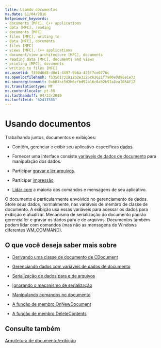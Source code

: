 ```yaml
---
title: Usando documentos
ms.date: 11/04/2016
helpviewer_keywords:
- documents [MFC], C++ applications
- data [MFC], reading
- documents [MFC]
- files [MFC], writing to
- data [MFC], documents
- files [MFC]
- views [MFC], C++ applications
- document/view architecture [MFC], documents
- reading data [MFC], documents and views
- printing [MFC], documents
- writing to files [MFC]
ms.assetid: f390d6d8-d0e1-4497-9b6a-435f7ce0776c
ms.openlocfilehash: fb35d1731912b2e322bc61621f7900e0d98e1e72
ms.sourcegitcommit: 0ab61bc3d2b6cfbd52a16c6ab2b97a8ea1864f12
ms.translationtype: MT
ms.contentlocale: pt-BR
ms.lasthandoff: 04/23/2019
ms.locfileid: "62411585"
---
```

# <a name="using-documents"></a>Usando documentos

Trabalhando juntos, documentos e exibições:

- Contêm, gerenciar e exibir seu aplicativo-específicas [dados](../mfc/managing-data-with-document-data-variables.md).

- Fornecer uma interface consiste [variáveis de dados de documento](../mfc/managing-data-with-document-data-variables.md) para manipulação dos dados.

- Participar [gravar e ler arquivos](../mfc/serializing-data-to-and-from-files.md).

- Participar [impressão](../mfc/role-of-the-view-in-printing.md).

- [Lidar com](../mfc/handling-commands-in-the-document.md) a maioria dos comandos e mensagens de seu aplicativo.

O documento é particularmente envolvido no gerenciamento de dados. Store seus dados, normalmente, nas variáveis de membro de classe de documento. A exibição usa essas variáveis para acessar os dados para exibição e atualizar. Mecanismo de serialização do documento padrão gerencia ler e gravar os dados para e de arquivos. Documentos também podem lidar com comandos (mas não as mensagens de Windows diferentes WM_COMMAND).

## <a name="what-do-you-want-to-know-more-about"></a>O que você deseja saber mais sobre

- [Derivando uma classe de documento de CDocument](../mfc/deriving-a-document-class-from-cdocument.md)

- [Gerenciando dados com variáveis de dados de documento](../mfc/managing-data-with-document-data-variables.md)

- [Serialização de dados para e de arquivos](../mfc/serializing-data-to-and-from-files.md)

- [Ignorando o mecanismo de serialização](../mfc/bypassing-the-serialization-mechanism.md)

- [Manipulando comandos no documento](../mfc/handling-commands-in-the-document.md)

- [A função de membro OnNewDocument](../mfc/reference/cdocument-class.md#onnewdocument)

- [A função de membro DeleteContents](../mfc/reference/cdocument-class.md#deletecontents)

## <a name="see-also"></a>Consulte também

[Arquitetura de documento/exibição](../mfc/document-view-architecture.md)
